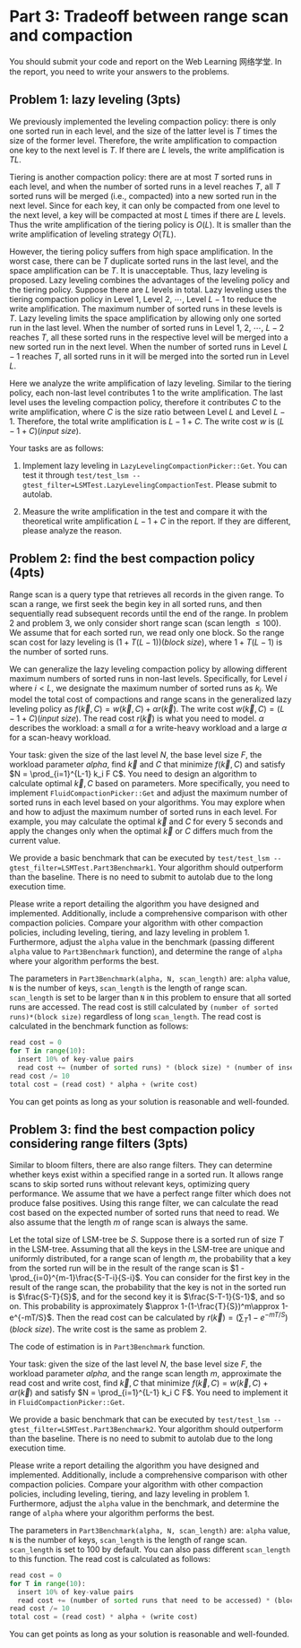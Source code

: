# Part 3: Tradeoff between range scan and compaction

You should submit your code and report on the Web Learning 网络学堂. In the report, you need to write your answers to the problems.

## Problem 1: lazy leveling (3pts)

We previously implemented the leveling compaction policy: there is only one sorted run in each level, and the size of the latter level is $T$ times the size of the former level. Therefore, the write amplification to compaction one key to the next level is $T$. If there are $L$ levels, the write amplification is $TL$.

Tiering is another compaction policy: there are at most $T$ sorted runs in each level, and when the number of sorted runs in a level reaches $T$, all $T$ sorted runs will be merged (i.e., compacted) into a new sorted run in the next level. Since for each key, it can only be compacted from one level to the next level, a key will be compacted at most $L$ times if there are $L$ levels. Thus the write amplification of the tiering policy is $O(L)$. It is smaller than the write amplification of leveling strategy $O(TL)$. 

However, the tiering policy suffers from high space amplification. In the worst case, there can be $T$ duplicate sorted runs in the last level, and the space amplification can be $T$. It is unacceptable. Thus, lazy leveling is proposed. Lazy leveling combines the advantages of the leveling policy and the tiering policy. Suppose there are $L$ levels in total. Lazy leveling uses the tiering compaction policy in Level $1$, Level $2$, $\cdots$, Level $L-1$ to reduce the write amplification. The maximum number of sorted runs in these levels is $T$. Lazy leveling limits the space amplification by allowing only one sorted run in the last level. When the number of sorted runs in Level $1$, $2$, $\cdots$, $L-2$ reaches $T$, all these sorted runs in the respective level will be merged into a new sorted run in the next level. When the number of sorted runs in Level $L-1$ reaches $T$, all sorted runs in it will be merged into the sorted run in Level $L$.

Here we analyze the write amplification of lazy leveling. Similar to the tiering policy, each non-last level contributes $1$ to the write amplification. The last level uses the leveling compaction policy, therefore it contributes $C$ to the write amplification, where $C$ is the size ratio between Level $L$ and Level $L-1$. Therefore, the total write amplification is $L - 1 + C$. The write cost $w$ is $(L - 1 + C)(input\ size)$.

Your tasks are as follows:

1. Implement lazy leveling in `LazyLevelingCompactionPicker::Get`. You can test it through `test/test_lsm --gtest_filter=LSMTest.LazyLevelingCompactionTest`. Please submit to autolab.
   
2. Measure the write amplification in the test and compare it with the theoretical write amplification $L - 1 + C$ in the report. If they are different, please analyze the reason.

## Problem 2: find the best compaction policy (4pts)

Range scan is a query type that retrieves all records in the given range. To scan a range, we first seek the begin key in all sorted runs, and then sequentially read subsequent records until the end of the range. In problem 2 and problem 3, we only consider short range scan (scan length $\leq 100$). We assume that for each sorted run, we read only one block. So the range scan cost for lazy leveling is $(1 + T (L-1))(block\ size)$, where $1 + T(L-1)$ is the number of sorted runs.

We can generalize the lazy leveling compaction policy by allowing different maximum numbers of sorted runs in non-last levels. Specifically, for Level $i$ where $i < L$, we designate the maximum number of sorted runs as $k_i$. We model the total cost of compactions and range scans in the generalized lazy leveling policy as $f(\vec k, C) = w(\vec k, C) + \alpha r(\vec k)$. The write cost $w(\vec k, C) = (L - 1 + C)(input\ size)$. The read cost $r(\vec k)$ is what you need to model. $\alpha$ describes the workload: a small $\alpha$ for a write-heavy workload and a large $\alpha$ for a scan-heavy workload.

Your task: given the size of the last level $N$, the base level size $F$, the workload parameter $alpha$, find $\vec k$ and $C$ that minimize $f(\vec k, C)$ and satisfy $N = \prod_{i=1}^{L-1} k_i F C$. You need to design an algorithm to calculate optimal $\vec k, C$ based on parameters. More specifically, you need to implement `FluidCompactionPicker::Get` and adjust the maximum number of sorted runs in each level based on your algorithms. You may explore when and how to adjust the maximum number of sorted runs in each level. For example, you may calculate the optimal $\vec k$ and $C$ for every 5 seconds and apply the changes only when the optimal $\vec k$ or $C$ differs much from the current value. 

We provide a basic benchmark that can be executed by `test/test_lsm --gtest_filter=LSMTest.Part3Benchmark1`. Your algorithm should outperform than the baseline. There is no need to submit to autolab due to the long execution time.

Please write a report detailing the algorithm you have designed and implemented. Additionally, include a comprehensive comparison with other compaction policies. Compare your algorithm with other compaction policies, including leveling, tiering, and lazy leveling in problem 1. Furthermore, adjust the `alpha` value in the benchmark (passing different `alpha` value to `Part3Benchmark` function), and determine the range of `alpha` where your algorithm performs the best. 

The parameters in `Part3Benchmark(alpha, N, scan_length)` are: `alpha` value, `N` is the number of keys, `scan_length` is the length of range scan. `scan_length` is set to be larger than `N` in this problem to ensure that all sorted runs are accessed. The read cost is still calculated by `(number of sorted runs)*(block size)` regardless of long `scan_length`. The read cost is calculated in the benchmark function as follows:

```python
read cost = 0
for T in range(10):
  insert 10% of key-value pairs
  read cost += (number of sorted runs) * (block size) * (number of inserted key pairs)
read cost /= 10
total cost = (read cost) * alpha + (write cost)
```

You can get points as long as your solution is reasonable and well-founded.

## Problem 3: find the best compaction policy considering range filters (3pts)

Similar to bloom filters, there are also range filters. They can determine whether keys exist within a specified range in a sorted run. It allows range scans to skip sorted runs without relevant keys, optimizing query performance. We assume that we have a perfect range filter which does not produce false positives. Using this range filter, we can calculate the read cost based on the expected number of sorted runs that need to read. We also assume that the length $m$ of range scan is always the same.

Let the total size of LSM-tree be $S$. Suppose there is a sorted run of size $T$ in the LSM-tree. Assuming that all the keys in the LSM-tree are unique and uniformly distributed, for a range scan of length $m$, the probability that a key from the sorted run will be in the result of the range scan is $1 - \prod_{i=0}^{m-1}\frac{S-T-i}{S-i}$. You can consider for the first key in the result of the range scan, the probability that the key is not in the sorted run is $\frac{S-T}{S}$, and for the second key it is $\frac{S-T-1}{S-1}$, and so on. This probability is approximately $\approx 1-(1-\frac{T}{S})^m\approx 1-e^{-mT/S}$. Then the read cost can be calculated by $r(\vec k)=(\sum_{T} 1-e^{-mT/S})(block\ size)$. The write cost is the same as problem 2.

The code of estimation is in `Part3Benchmark` function.

Your task: given the size of the last level $N$, the base level size $F$, the workload parameter $alpha$, and the range scan length $m$, approximate the read cost and write cost, find $\vec k, C$ that minimize $f(\vec k, C) = w(\vec k, C) + \alpha r(\vec k)$ and satisfy $N = \prod_{i=1}^{L-1} k_i C F$. You need to implement it in `FluidCompactionPicker::Get`.

We provide a basic benchmark that can be executed by `test/test_lsm --gtest_filter=LSMTest.Part3Benchmark2`. Your algorithm should outperform than the baseline. There is no need to submit to autolab due to the long execution time.

Please write a report detailing the algorithm you have designed and implemented. Additionally, include a comprehensive comparison with other compaction policies. Compare your algorithm with other compaction policies, including leveling, tiering, and lazy leveling in problem 1. Furthermore, adjust the `alpha` value in the benchmark, and determine the range of `alpha` where your algorithm performs the best.

The parameters in `Part3Benchmark(alpha, N, scan_length)` are: `alpha` value, `N` is the number of keys, `scan_length` is the length of range scan. `scan_length` is set to 100 by default. You can also pass different `scan_length` to this function. The read cost is calculated as follows:

```python
read cost = 0
for T in range(10):
  insert 10% of key-value pairs
  read cost += (number of sorted runs that need to be accessed) * (block size) * (number of inserted key pairs)
read cost /= 10
total cost = (read cost) * alpha + (write cost)
```

You can get points as long as your solution is reasonable and well-founded.
